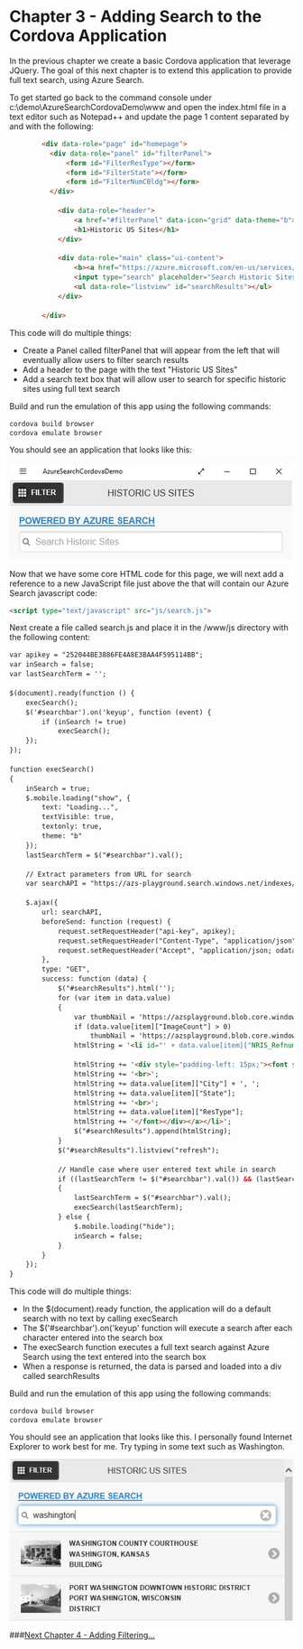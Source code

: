 # Chapter 3 - Adding Search to the Cordova Application

In the previous chapter we create a basic Cordova application that leverage JQuery.  The goal of this next chapter is to extend this application to provide full text search, using Azure Search.  

To get started go back to the command console under c:\demo\AzureSearchCordovaDemo\www and open the index.html file in a text editor such as Notepad++ and update the page 1 content separated by <!-- jquery mobile page 1 --> and <!-- end page 1 --> with the following:

```html
		<div data-role="page" id="homepage">
		  <div data-role="panel" id="filterPanel"> 
              <form id="FilterResType"></form>
              <form id="FilterState"></form>
              <form id="FilterNumCBldg"></form>
		  </div> 

			<div data-role="header">
                <a href="#filterPanel" data-icon="grid" data-theme="b">Filter</a>
				<h1>Historic US Sites</h1>
			</div>

			<div data-role="main" class="ui-content">
                <b><a href="https://azure.microsoft.com/en-us/services/search/">Powered by Azure Search</a></b>
				<input type="search" placeholder="Search Historic Sites" id="searchbar" /><br>
				<ul data-role="listview" id="searchResults"></ul>
			</div>

		</div> 
```
This code will do multiple things:
* Create a Panel called filterPanel that will appear from the left that will eventually allow users to filter search results
* Add a header to the page with the text "Historic US Sites"
* Add a search text box that will allow user to search for specific historic sites using full text search

Build and run the emulation of this app using the following commands:

<pre><code>cordova build browser
cordova emulate browser
</code></pre>

You should see an application that looks like this:

<img src="https://raw.githubusercontent.com/liamca/AzureSearchMobile/master/Chapter%203%20-%20Add%20Search%20to%20Cordova%20App/screenshot_adding_searchbox.png" width="502" width="172">

Now that we have some core HTML code for this page, we will next add a reference to a new JavaScript file just above the </body> that will contain our Azure Search javascript code:

```html
<script type="text/javascript" src="js/search.js">
```

Next create a file called search.js and place it in the /www/js directory with the following content:

```html
var apikey = "252044BE3886FE4A8E3BAA4F595114BB";
var inSearch = false;
var lastSearchTerm = '';

$(document).ready(function () {
	execSearch();
	$('#searchbar').on('keyup', function (event) {
		if (inSearch != true)
			execSearch();
	});
});

function execSearch()
{
	inSearch = true;
	$.mobile.loading("show", {
		text: "Loading...",
		textVisible: true,
		textonly: true,
		theme: "b"
	});
	lastSearchTerm = $("#searchbar").val();

    // Extract parameters from URL for search
    var searchAPI = "https://azs-playground.search.windows.net/indexes/historicsites/docs?api-version=2015-02-28-Preview&$select=NRIS_Refnum,RESNAME,ResType,City,State,ImageCount&facet=ResType,sort:value&facet=State,sort:value&$top=10&scoringProfile=default&queryType=full&search=" + lastSearchTerm;

    $.ajax({
        url: searchAPI,
        beforeSend: function (request) {
            request.setRequestHeader("api-key", apikey);
            request.setRequestHeader("Content-Type", "application/json");
            request.setRequestHeader("Accept", "application/json; odata.metadata=none");
        },
        type: "GET",
        success: function (data) {
            $("#searchResults").html('');
            for (var item in data.value)
            {
                var thumbNail = 'https://azsplayground.blob.core.windows.net/historicsites/img/nrhp_thumbnail.png';
                if (data.value[item]["ImageCount"] > 0)
                    thumbNail = 'https://azsplayground.blob.core.windows.net/historicsites/img/' + data.value[item]["NRIS_Refnum"] + '_1.jpeg';
                htmlString = '<li id="' + data.value[item]["NRIS_Refnum"] + '"><a><img src="' + thumbNail + '" style="padding-top:15px;padding-left:20px;margin-right:60px;">';

                htmlString += '<div style="padding-left: 15px;"><font style="white-space:normal; font-size: small;" >' + data.value[item]["RESNAME"];
                htmlString += '<br>';
                htmlString += data.value[item]["City"] + ', ';
                htmlString += data.value[item]["State"];
                htmlString += '<br>';
                htmlString += data.value[item]["ResType"];
                htmlString += '</font></div></a></li>';
                $("#searchResults").append(htmlString);
            }
            $("#searchResults").listview("refresh");

			// Handle case where user entered text while in search 
            if ((lastSearchTerm != $("#searchbar").val()) && (lastSearchTerm != '*'))
            {
                lastSearchTerm = $("#searchbar").val();
                execSearch(lastSearchTerm);
            } else {
                $.mobile.loading("hide");
                inSearch = false;
            }
        }
    });
}
```

This code will do multiple things:
* In the $(document).ready function, the application will do a default search with no text by calling execSearch
* The $('#searchbar').on('keyup' function will execute a search after each character entered into the search box
* The execSearch function executes a full text search against Azure Search using the text entered into the search box
* When a response is returned, the data is parsed and loaded into a div called searchResults

Build and run the emulation of this app using the following commands:

<pre><code>cordova build browser
cordova emulate browser
</code></pre>

You should see an application that looks like this.  I personally found Internet Explorer to work best for me.   Try typing in some text such as Washington.

<img src="https://raw.githubusercontent.com/liamca/AzureSearchMobile/master/Chapter%203%20-%20Add%20Search%20to%20Cordova%20App/screenshot_fulltext_search.png">

###[Next Chapter 4 - Adding Filtering...](https://github.com/liamca/AzureSearchMobile/tree/master/Chapter%204%20-%20Adding%20Filtering)
